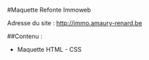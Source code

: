 #Maquette Refonte Immoweb

Adresse du site : <http://immo.amaury-renard.be>

##Contenu :

* Maquette HTML - CSS 
